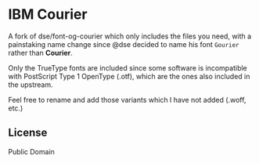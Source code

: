 # IBM Courier

A fork of dse/font-og-courier which only includes the files you need,
with a painstaking name change since @dse decided to name his font `Gourier`
rather than **Courier**.

Only the TrueType fonts are included since some software is incompatible with
PostScript Type 1 OpenType (.otf), which are the ones also included in the upstream.

Feel free to rename and add those variants which I have not added (.woff, etc.)

## License

Public Domain

